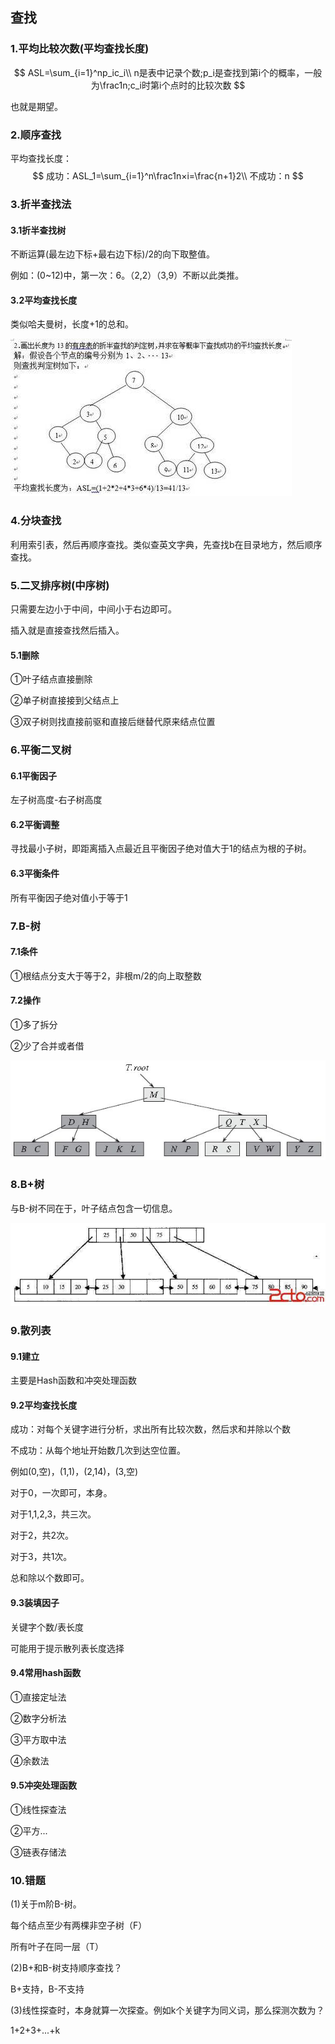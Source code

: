 ## 查找

### 1.平均比较次数(平均查找长度)

$$
ASL=\sum_{i=1}^np_ic_i\\
n是表中记录个数;p_i是查找到第i个的概率，一般为\frac1n;c_i时第i个点时的比较次数
$$

也就是期望。

### 2.顺序查找

平均查找长度：
$$
成功：ASL_1=\sum_{i=1}^n\frac1n×i=\frac{n+1}2\\
不成功：n
$$

### 3.折半查找法

#### 3.1折半查找树

不断运算(最左边下标+最右边下标)/2的向下取整值。

例如：(0~12)中，第一次：6。（2,2）（3,9）不断以此类推。

#### 3.2平均查找长度

类似哈夫曼树，长度+1的总和。

![](images/16_折半查找法.jpeg)

### 4.分块查找

利用索引表，然后再顺序查找。类似查英文字典，先查找b在目录地方，然后顺序查找。

### 5.二叉排序树(中序树)

只需要左边小于中间，中间小于右边即可。

插入就是直接查找然后插入。

#### 5.1删除

①叶子结点直接删除

②单子树直接接到父结点上

③双子树则找直接前驱和直接后继替代原来结点位置

### 6.平衡二叉树

#### 6.1平衡因子

左子树高度-右子树高度

#### 6.2平衡调整

寻找最小子树，即距离插入点最近且平衡因子绝对值大于1的结点为根的子树。

#### 6.3平衡条件

所有平衡因子绝对值小于等于1

### 7.B-树

#### 7.1条件

①根结点分支大于等于2，非根m/2的向上取整数

#### 7.2操作

①多了拆分

②少了合并或者借

![](images/17_B-树.jpeg)

### 8.B+树

与B-树不同在于，叶子结点包含一切信息。

![](images/18_B+树.jpeg)

### 9.散列表

#### 9.1建立

主要是Hash函数和冲突处理函数

#### 9.2平均查找长度

成功：对每个关键字进行分析，求出所有比较次数，然后求和并除以个数

不成功：从每个地址开始数几次到达空位置。

例如(0,空)，(1,1)，(2,14)，(3,空)

对于0，一次即可，本身。

对于1,1,2,3，共三次。

对于2，共2次。

对于3，共1次。

总和除以个数即可。

#### 9.3装填因子

关键字个数/表长度

可能用于提示散列表长度选择

#### 9.4常用hash函数

①直接定址法

②数字分析法

③平方取中法

④余数法

#### 9.5冲突处理函数

①线性探查法

②平方...

③链表存储法

### 10.错题

(1)关于m阶B-树。

每个结点至少有两棵非空子树（F）

所有叶子在同一层（T）

(2)B+和B-树支持顺序查找？

B+支持，B-不支持

(3)线性探查时，本身就算一次探查。例如k个关键字为同义词，那么探测次数为？

1+2+3+...+k